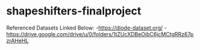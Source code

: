 # shapeshifters-finalproject
Referenced Datasets Linked Below:
-https://diode-dataset.org/ 
-https://drive.google.com/drive/u/0/folders/1tZUcXDBeOibC6jcMCtgRRz67pzrAHeHL 
